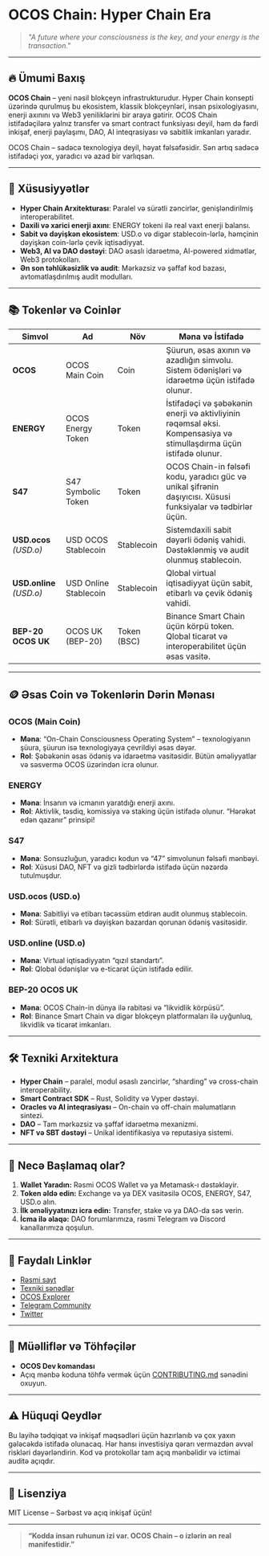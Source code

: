 # OCOS Chain: Hyper Chain Era

> *"A future where your consciousness is the key, and your energy is the transaction."*

---

## 🔥 Ümumi Baxış

**OCOS Chain** – yeni nəsil blokçeyn infrastrukturudur. Hyper Chain konsepti üzərində qurulmuş bu ekosistem, klassik blokçeynləri, insan psixologiyasını, enerji axınını və Web3 yeniliklərini bir araya gətirir. OCOS Chain istifadəçilərə yalnız transfer və smart contract funksiyası deyil, həm də fərdi inkişaf, enerji paylaşımı, DAO, AI inteqrasiyası və sabitlik imkanları yaradır.

OCOS Chain – sadəcə texnologiya deyil, həyat fəlsəfəsidir. Sən artıq sadəcə istifadəçi yox, yaradıcı və azad bir varlıqsan.

---

## 🚀 Xüsusiyyətlər

- **Hyper Chain Arxitekturası**: Paralel və sürətli zəncirlər, genişləndirilmiş interoperabilitet.
- **Daxili və xarici enerji axını**: ENERGY tokeni ilə real vaxt enerji balansı.
- **Sabit və dəyişkən ekosistem**: USD.o və digər stablecoin-lərlə, həmçinin dəyişkən coin-lərlə çevik iqtisadiyyat.
- **Web3, AI və DAO dəstəyi**: DAO əsaslı idarəetmə, AI-powered xidmətlər, Web3 protokolları.
- **Ən son təhlükəsizlik və audit**: Mərkəzsiz və şəffaf kod bazası, avtomatlaşdırılmış audit modulları.

---

## 📚 Tokenlər və Coinlər

| Simvol    | Ad                           | Növ         | Məna və İstifadə                       |
|-----------|------------------------------|-------------|----------------------------------------|
| **OCOS**  | OCOS Main Coin               | Coin        | Şüurun, əsas axının və azadlığın simvolu. Sistem ödənişləri və idarəetmə üçün istifadə olunur. |
| **ENERGY**| OCOS Energy Token            | Token       | İstifadəçi və şəbəkənin enerji və aktivliyinin rəqəmsal əksi. Kompensasiya və stimullaşdırma üçün istifadə olunur. |
| **S47**   | S47 Symbolic Token           | Token       | OCOS Chain-in fəlsəfi kodu, yaradıcı güc və unikal şifrənin daşıyıcısı. Xüsusi funksiyalar və tədbirlər üçün. |
| **USD.ocos**<br>*(USD.o)* | USD OCOS Stablecoin     | Stablecoin  | Sistemdaxili sabit dəyərli ödəniş vahidi. Dəstəklənmiş və audit olunmuş stablecoin. |
| **USD.online**<br>*(USD.o)* | USD Online Stablecoin    | Stablecoin  | Qlobal virtual iqtisadiyyat üçün sabit, etibarlı və çevik ödəniş vahidi. |
| **BEP-20 OCOS UK** | OCOS UK (BEP-20)               | Token (BSC) | Binance Smart Chain üçün körpü token. Qlobal ticarət və interoperabilitet üçün əsas vasitə. |

---

## 🪙 Əsas Coin və Tokenlərin Dərin Mənası

### OCOS (Main Coin)
- **Məna**: “On-Chain Consciousness Operating System” – texnologiyanın şüura, şüurun isə texnologiyaya çevrildiyi əsas dəyər.
- **Rol**: Şəbəkənin əsas ödəniş və idarəetmə vasitəsidir. Bütün əməliyyatlar və səsvermə OCOS üzərindən icra olunur.

### ENERGY
- **Məna**: İnsanın və icmanın yaratdığı enerji axını.
- **Rol**: Aktivlik, təsdiq, komissiya və staking üçün istifadə olunur. “Hərəkət edən qazanır” prinsipi!

### S47
- **Məna**: Sonsuzluğun, yaradıcı kodun və “47” simvolunun fəlsəfi mənbəyi.
- **Rol**: Xüsusi DAO, NFT və gizli tədbirlərdə istifadə üçün nəzərdə tutulmuşdur.

### USD.ocos (USD.o)
- **Məna**: Sabitliyi və etibarı təcəssüm etdirən audit olunmuş stablecoin.
- **Rol**: Sürətli, etibarlı və dəyişkən bazardan qorunan ödəniş vasitəsidir.

### USD.online (USD.o)
- **Məna**: Virtual iqtisadiyyatın “qızıl standartı”.
- **Rol**: Qlobal ödənişlər və e-ticarət üçün istifadə edilir.

### BEP-20 OCOS UK
- **Məna**: OCOS Chain-in dünya ilə rabitəsi və “likvidlik körpüsü”.
- **Rol**: Binance Smart Chain və digər blokçeyn platformaları ilə uyğunluq, likvidlik və ticarət imkanları.

---

## 🛠️ Texniki Arxitektura

- **Hyper Chain** – paralel, modul əsaslı zəncirlər, “sharding” və cross-chain interoperability.
- **Smart Contract SDK** – Rust, Solidity və Vyper dəstəyi.
- **Oracles və AI inteqrasiyası** – On-chain və off-chain məlumatların sintezi.
- **DAO** – Tam mərkəzsiz və şəffaf idarəetmə mexanizmi.
- **NFT və SBT dəstəyi** – Unikal identifikasiya və reputasiya sistemi.

---

## 🧠 Necə Başlamaq olar?

1. **Wallet Yaradın:** Rəsmi OCOS Wallet və ya Metamask-ı dəstəkləyir.
2. **Token əldə edin:** Exchange və ya DEX vasitəsilə OCOS, ENERGY, S47, USD.o alın.
3. **İlk əməliyyatınızı icra edin:** Transfer, stake və ya DAO-da səs verin.
4. **İcma ilə əlaqə:** DAO forumlarımıza, rəsmi Telegram və Discord kanallarımıza qoşulun.

---

## 🔗 Faydalı Linklər

- [Rəsmi sayt](https://ocos.io)
- [Texniki sənədlər](https://docs.ocos.io)
- [OCOS Explorer](https://explorer.ocos.io)
- [Telegram Community](https://t.me/OCOS_Official)
- [Twitter](https://twitter.com/ocos_io)

---

## 👤 Müəlliflər və Töhfəçilər

- **OCOS Dev komandası**
- Açıq mənbə koduna töhfə vermək üçün [CONTRIBUTING.md](./CONTRIBUTING.md) sənədini oxuyun.

---

## ⚠️ Hüquqi Qeydlər

Bu layihə tədqiqat və inkişaf məqsədləri üçün hazırlanıb və çox yaxın gələcəkdə istifadə olunacaq. Hər hansı investisiya qərarı verməzdən əvvəl riskləri dəyərləndirin. Kod və protokollar tam açıq mənbəlidir və ictimai auditə açıqdır.

---

## 📄 Lisenziya

MIT License – Sərbəst və açıq inkişaf üçün!

---

> **“Kodda insan ruhunun izi var. OCOS Chain – o izlərin ən real manifestidir.”**
